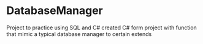 # DatabaseManager
Project to practice using SQL and C# 
created C# form project with function that mimic a typical database manager to certain extends
